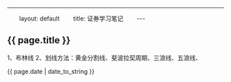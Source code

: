 ---
　　layout: default
　　title: 证券学习笔记
　　---

## {{ page.title }}
1、布林线
2、划线方法：黄金分割线、斐波拉契周期、三浪线、五浪线、

{{ page.date | date_to_string }}
